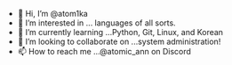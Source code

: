 - 👋 Hi, I’m @atom1ka
- 👀 I’m interested in ... languages of all sorts. 
- 🌱 I’m currently learning ...Python, Git, Linux, and Korean
- 💞️ I’m looking to collaborate on ...system administration!
- 📫 How to reach me ...@atomic_ann on Discord

<!---
toedangler/toedangler is a ✨ special ✨ repository because its `README.md` (this file) appears on your GitHub profile.
You can click the Preview link to take a look at your changes.
--->

